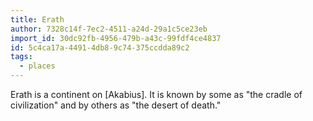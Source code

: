 ```yaml
---
title: Erath
author: 7328c14f-7ec2-4511-a24d-29a1c5ce23eb
import_id: 30dc92fb-4956-479b-a43c-99fdf4ce4837
id: 5c4ca17a-4491-4db8-9c74-375ccdda89c2
tags:
  - places
---
```

Erath is a continent on [Akabius]. It is known by some as "the cradle of civilization" and by others as "the desert of death."